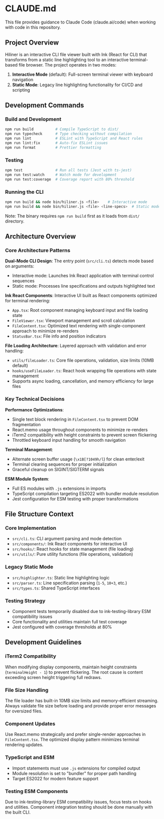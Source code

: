 # CLAUDE.md

This file provides guidance to Claude Code (claude.ai/code) when working with code in this repository.

## Project Overview

Hiliner is an interactive CLI file viewer built with Ink (React for CLI) that transforms from a static line highlighting tool to an interactive terminal-based file browser. The project operates in two modes:

1. **Interactive Mode** (default): Full-screen terminal viewer with keyboard navigation
2. **Static Mode**: Legacy line highlighting functionality for CI/CD and scripting

## Development Commands

### Build and Development
```bash
npm run build          # Compile TypeScript to dist/
npm run typecheck      # Type checking without compilation
npm run lint           # ESLint with TypeScript and React rules  
npm run lint:fix       # Auto-fix ESLint issues
npm run format         # Prettier formatting
```

### Testing
```bash
npm test               # Run all tests (Jest with ts-jest)
npm run test:watch     # Watch mode for development
npm run test:coverage  # Coverage report with 80% threshold
```

### Running the CLI
```bash
npm run build && node bin/hiliner.js <file>    # Interactive mode
npm run build && node bin/hiliner.js <file> <line-specs>  # Static mode
```

Note: The binary requires `npm run build` first as it loads from `dist/` directory.

## Architecture Overview

### Core Architecture Patterns

**Dual-Mode CLI Design**: The entry point (`src/cli.ts`) detects mode based on arguments:
- Interactive mode: Launches Ink React application with terminal control sequences
- Static mode: Processes line specifications and outputs highlighted text

**Ink React Components**: Interactive UI built as React components optimized for terminal rendering:
- `App.tsx`: Root component managing keyboard input and file loading state
- `FileViewer.tsx`: Viewport management and scroll calculation
- `FileContent.tsx`: Optimized text rendering with single-component approach to minimize re-renders
- `StatusBar.tsx`: File info and position indicators

**File Loading Architecture**: Layered approach with validation and error handling:
- `utils/fileLoader.ts`: Core file operations, validation, size limits (10MB default)
- `hooks/useFileLoader.ts`: React hook wrapping file operations with state management
- Supports async loading, cancellation, and memory efficiency for large files

### Key Technical Decisions

**Performance Optimizations**: 
- Single text block rendering in `FileContent.tsx` to prevent DOM fragmentation
- React.memo usage throughout components to minimize re-renders
- iTerm2 compatibility with height constraints to prevent screen flickering
- Throttled keyboard input handling for smooth navigation

**Terminal Management**:
- Alternate screen buffer usage (`\x1B[?1049h/l`) for clean enter/exit
- Terminal clearing sequences for proper initialization
- Graceful cleanup on SIGINT/SIGTERM signals

**ESM Module System**: 
- Full ES modules with `.js` extensions in imports
- TypeScript compilation targeting ES2022 with bundler module resolution
- Jest configuration for ESM testing with proper transformations

## File Structure Context

### Core Implementation
- `src/cli.ts`: CLI argument parsing and mode detection
- `src/components/`: Ink React components for interactive UI
- `src/hooks/`: React hooks for state management (file loading)  
- `src/utils/`: Pure utility functions (file operations, validation)

### Legacy Static Mode
- `src/highlighter.ts`: Static line highlighting logic
- `src/parser.ts`: Line specification parsing (`1-5`, `10+3`, etc.)
- `src/types.ts`: Shared TypeScript interfaces

### Testing Strategy
- Component tests temporarily disabled due to ink-testing-library ESM compatibility issues
- Core functionality and utilities maintain full test coverage
- Jest configured with coverage thresholds at 80%

## Development Guidelines

### iTerm2 Compatibility
When modifying display components, maintain height constraints (`terminalHeight - 1`) to prevent flickering. The root cause is content exceeding screen height triggering full redraws.

### File Size Handling
The file loader has built-in 10MB size limits and memory-efficient streaming. Always validate file size before loading and provide proper error messages for oversized files.

### Component Updates
Use React.memo strategically and prefer single-render approaches in `FileContent.tsx`. The optimized display pattern minimizes terminal rendering updates.

### TypeScript and ESM
- Import statements must use `.js` extensions for compiled output
- Module resolution is set to "bundler" for proper path handling
- Target ES2022 for modern feature support

### Testing ESM Components
Due to ink-testing-library ESM compatibility issues, focus tests on hooks and utilities. Component integration testing should be done manually with the built CLI.